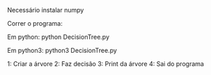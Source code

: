Necessário instalar numpy

Correr o programa:

Em python: python DecisionTree.py

Em python3: python3 DecisionTree.py

1: Criar a árvore
2: Faz decisão
3: Print da árvore
4: Sai do programa
